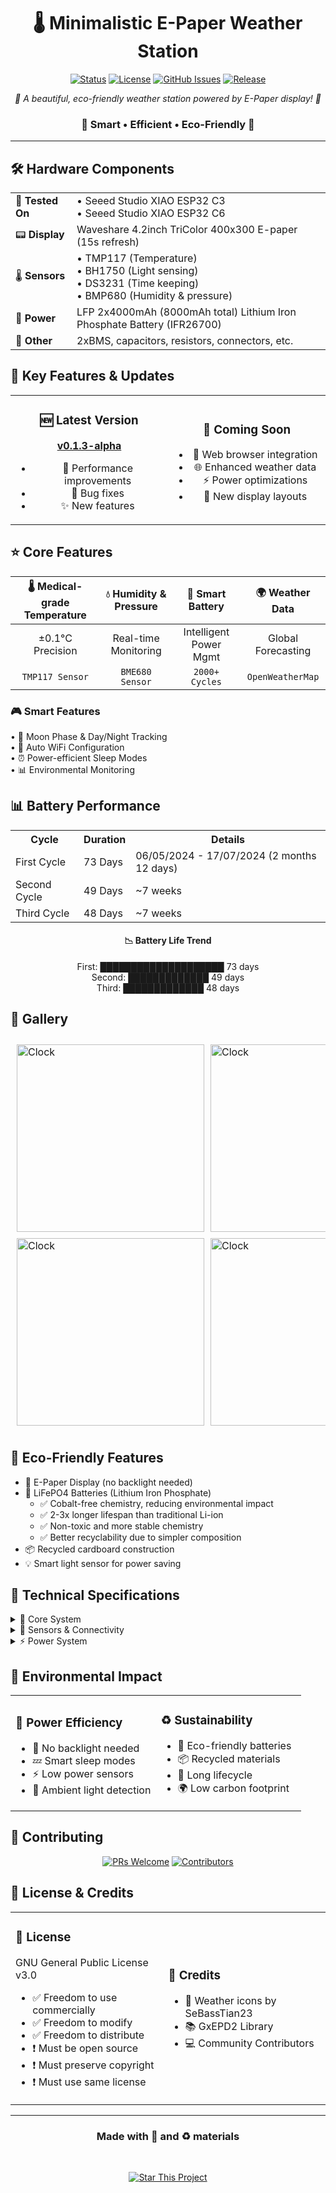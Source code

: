 <div align="center">

# 🌡️ Minimalistic E-Paper Weather Station

[![Status](https://img.shields.io/badge/status-active-success.svg)]()
[![License](https://img.shields.io/github/license/desiFish/ESP32-ePaper-Display-Weather-Clock)](/LICENSE)
[![GitHub Issues](https://img.shields.io/github/issues/desiFish/ESP32-ePaper-Display-Weather-Clock.svg)](https://github.com/desiFish/ESP32-ePaper-Display-Weather-Clock/issues)
[![Release](https://img.shields.io/github/v/release/desiFish/ESP32-ePaper-Display-Weather-Clock)](https://github.com/desiFish/ESP32-ePaper-Display-Weather-Clock/releases)

<p align="center">
  <i>🌈 A beautiful, eco-friendly weather station powered by E-Paper display! 🌱</i>
</p>

</div>

<div align="center">

### 🌟 Smart • Efficient • Eco-Friendly 🌟

</div>

---

## 🛠️ Hardware Components

<table>
  <tr>
    <td>🎯 <b>Tested On</b></td>
    <td>
      • Seeed Studio XIAO ESP32 C3<br>
      • Seeed Studio XIAO ESP32 C6
    </td>
  </tr>
  <tr>
    <td>📟 <b>Display</b></td>
    <td>Waveshare 4.2inch TriColor 400x300 E-paper (15s refresh)</td>
  </tr>
  <tr>
    <td>🌡️ <b>Sensors</b></td>
    <td>
      • TMP117 (Temperature)<br>
      • BH1750 (Light sensing)<br>
      • DS3231 (Time keeping)<br>
      • BMP680 (Humidity & pressure)
    </td>
  </tr>
  <tr>
    <td>🔋 <b>Power</b></td>
    <td>LFP 2x4000mAh (8000mAh total) Lithium Iron Phosphate Battery (IFR26700)</td>
  </tr>
  <tr>
    <td>🔌 <b>Other</b></td>
    <td>2xBMS, capacitors, resistors, connectors, etc.</td>
  </tr>
</table>

## 📱 Key Features & Updates

<table>
<tr>
<td width="50%" align="center">
  
### 🆕 Latest Version
[**v0.1.3-alpha**](https://github.com/desiFish/ESP32-ePaper-Display-Weather-Clock/releases/tag/v0.1.3-alpha)
- 🚀 Performance improvements
- 🔧 Bug fixes
- ✨ New features
  
</td>
<td width="50%" align="center">

### 🎯 Coming Soon
- 📱 Web browser integration
- 🌐 Enhanced weather data
- ⚡ Power optimizations
- 🎨 New display layouts
  
</td>
</tr>
</table>

## ⭐ Core Features

<div align="center">

🌡️ Medical-grade Temperature | 💧 Humidity & Pressure | 🔋 Smart Battery | 🌍 Weather Data
:-------------------------:|:-------------------------:|:-------------------------:|:-------------------------:
±0.1°C Precision | Real-time Monitoring | Intelligent Power Mgmt | Global Forecasting
`TMP117 Sensor` | `BME680 Sensor` | `2000+ Cycles` | `OpenWeatherMap`

</div>

### 🎮 Smart Features
• 🌙 Moon Phase & Day/Night Tracking  
• 🔄 Auto WiFi Configuration  
• ⏰ Power-efficient Sleep Modes  
• 📊 Environmental Monitoring

## 📊 Battery Performance

<table>
  <tr>
    <th>Cycle</th>
    <th>Duration</th>
    <th>Details</th>
  </tr>
  <tr>
    <td>First Cycle</td>
    <td>73 Days</td>
    <td>06/05/2024 - 17/07/2024 (2 months 12 days)</td>
  </tr>
  <tr>
    <td>Second Cycle</td>
    <td>49 Days</td>
    <td>~7 weeks</td>
  </tr>
  <tr>
    <td>Third Cycle</td>
    <td>48 Days</td>
    <td>~7 weeks</td>
  </tr>
</table>

<div align="center">
  <h4>📉 Battery Life Trend</h4>
  First: ████████████████████ 73 days<br>
  Second: █████████████ 49 days<br>
  Third: █████████████ 48 days
</div>

## 📸 Gallery

<table style="border-spacing: 10px; border-collapse: separate;">
  <tr>
    <td width="33%" style="padding: 0;"><img src="https://github.com/KamadoTanjiro-beep/epdWeatherClockV1/blob/main/resources/epd.jpg" alt="Clock" width="300"/></td>
    <td width="33%" style="padding: 0;"><img src="https://github.com/KamadoTanjiro-beep/epdWeatherClockV1/blob/main/resources/epd2.jpg" alt="Clock" width="300"/></td>
    <td width="33%" style="padding: 0;"><img src="https://github.com/KamadoTanjiro-beep/epdWeatherClockV1/blob/main/resources/epd3.jpg" alt="Clock" width="300"/></td>
  </tr>
  <tr>
    <td width="33%" style="padding: 0;"><img src="https://github.com/KamadoTanjiro-beep/epdWeatherClockV1/blob/main/resources/epd4.jpg" alt="Clock" width="300"/></td>
    <td width="33%" style="padding: 0;"><img src="https://github.com/KamadoTanjiro-beep/epdWeatherClockV1/blob/main/resources/epd5.jpg" alt="Clock" width="300"/></td>
    <td width="33%" style="padding: 0;"><img src="https://github.com/KamadoTanjiro-beep/epdWeatherClockV1/blob/main/resources/epd6.jpg" alt="Clock" width="300"/></td>
  </tr>
</table>

## 🌱 Eco-Friendly Features

- 📱 E-Paper Display (no backlight needed)
- 🔋 LiFePO4 Batteries (Lithium Iron Phosphate)
  - ✅ Cobalt-free chemistry, reducing environmental impact
  - ✅ 2-3x longer lifespan than traditional Li-ion
  - ✅ Non-toxic and more stable chemistry
  - ✅ Better recyclability due to simpler composition
- 📦 Recycled cardboard construction
- 💡 Smart light sensor for power saving

## 💫 Technical Specifications

<details>
<summary>🧠 Core System</summary>

### Core Components
- 💻 XIAO ESP32 C6
  - 32-bit RISC-V single-core CPU up to 160MHz
  - 320KB SRAM, 4MB Flash
  - WiFi 6 & Bluetooth 5.0
  - Ultra-low power consumption: 10µA in deep sleep
  - 11 Digital/Analog pins
  - USB-C interface

</details>

<details>
<summary>📡 Sensors & Connectivity</summary>

### Sensors
- 🌡️ TMP117 High-Precision Temperature Sensor
  - ±0.1°C (max) from -20°C to +50°C
  - 16-bit resolution (0.0078°C)
  - Low power: 3.5µA in shutdown mode
  - Temperature range: -55°C to +150°C
  
- 💨 Bosch BME680 Environmental Sensor
  - Humidity: ±3% accuracy
  - Pressure: ±0.6 hPa absolute accuracy
  - Gas sensor for air quality
  - Temperature range: -40°C to +85°C
  
- 💡 BH1750 Light Sensor
  - 1 - 65535 lux range
  - 16-bit resolution
  - Spectral responsivity close to human eye
  - Low power: 120µA active mode
  
- ⏰ DS3231 RTC Module
  - Accuracy: ±2ppm (±0.432 sec/day)
  - Temperature compensated crystal
  - Battery backup support
  - -40°C to +85°C operating range

</details>

<details>
<summary>⚡ Power System</summary>

### Power & Display
- 🔋 IFR26700 LiFePO4 Battery
  - Nominal voltage: 3.2V
  - Capacity: 4000mAh (8000mAh total with 2 cells)
  - Cycle life: >2000 cycles
  - Size: 26mm × 70mm
  - Max discharge current: 8A
  - Operating temperature: -20°C to +60°C
  - Self-discharge rate: <3% monthly

- ⚡ TP5000 Charging Module
  - Input voltage: 4.5-8V
  - Charging current: 1000mA (adjustable)
  - Charging accuracy: ±1.5%
  - LiFePO4 mode: 3.6V cutoff
  - Over-voltage protection
  - Temperature protection
  - Short circuit protection

- 📟 Waveshare 4.2" E-Paper Display
  - Resolution: 400×300 pixels
  - Three colors: Black, White, Red
  - Active area: 84.8mm × 63.6mm
  - Refresh time: 15 seconds
  - Viewing angle: >170°
  - Operating voltage: 3.3V
  - Ultra-low power consumption
  - No backlight needed
  - SPI interface

</details>

## 🌿 Environmental Impact

<table>
<tr>
<td width="50%">

### 🔋 Power Efficiency
- 📱 No backlight needed
- 💤 Smart sleep modes
- ⚡ Low power sensors
- 🔆 Ambient light detection

</td>
<td width="50%">

### ♻️ Sustainability
- 🌱 Eco-friendly batteries
- 📦 Recycled materials
- 🔄 Long lifecycle
- 🌍 Low carbon footprint

</td>
</tr>
</table>

## 🤝 Contributing

<div align="center">

[![PRs Welcome](https://img.shields.io/badge/PRs-welcome-brightgreen.svg?style=flat-square)](http://makeapullrequest.com)
[![Contributors](https://img.shields.io/github/contributors/desiFish/ESP32-ePaper-Display-Weather-Clock.svg?style=flat-square)](https://github.com/desiFish/ESP32-ePaper-Display-Weather-Clock/graphs/contributors)

</div>

## 📝 License & Credits

<table>
<tr>
<td>

### 📜 License
GNU General Public License v3.0
- ✅ Freedom to use commercially
- ✅ Freedom to modify
- ✅ Freedom to distribute
- ❗ Must be open source
- ❗ Must preserve copyright
- ❗ Must use same license

</td>
<td>

### 👏 Credits
- 🎨 Weather icons by SeBassTian23
- 📚 GxEPD2 Library
- 💻 Community Contributors

</td>
</tr>
</table>

---

<div align="center">
  
### Made with 💖 and ♻️ materials

<br>

[![Star This Project](https://img.shields.io/github/stars/desiFish/ESP32-ePaper-Display-Weather-Clock?style=social)](https://github.com/desiFish/ESP32-ePaper-Display-Weather-Clock/stargazers)

</div>

